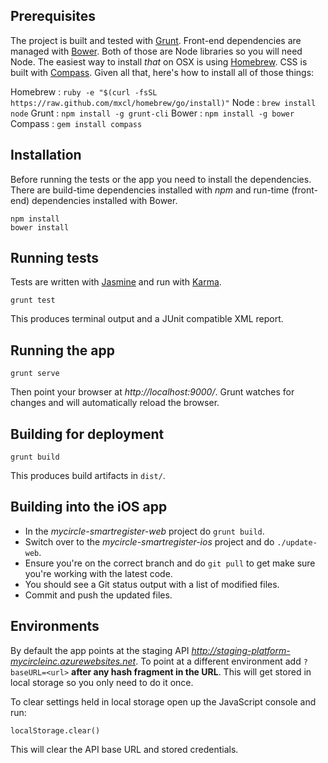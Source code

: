 ## Prerequisites

The project is built and tested with [Grunt][grunt]. Front-end dependencies are managed with [Bower][bower]. Both of those are Node libraries so you will need Node. The easiest way to install *that* on OSX is using [Homebrew][homebrew]. CSS is built with [Compass][compass]. Given all that, here's how to install all of those things:

Homebrew
: `ruby -e "$(curl -fsSL https://raw.github.com/mxcl/homebrew/go/install)"`
Node
: `brew install node`
Grunt
: `npm install -g grunt-cli`
Bower
: `npm install -g bower`
Compass
: `gem install compass`

## Installation

Before running the tests or the app you need to install the dependencies. There are build-time dependencies installed with *npm* and run-time (front-end) dependencies installed with Bower.

	npm install
	bower install

## Running tests

Tests are written with [Jasmine][jasmine] and run with [Karma][karma].

	grunt test

This produces terminal output and a JUnit compatible XML report.

## Running the app

	grunt serve

Then point your browser at *http://localhost:9000/*. Grunt watches for changes and will automatically reload the browser.

## Building for deployment

	grunt build

This produces build artifacts in `dist/`.

## Building into the iOS app

* In the *mycircle-smartregister-web* project do `grunt build`.
* Switch over to the *mycircle-smartregister-ios* project and do `./update-web`.
* Ensure you're on the correct branch and do `git pull` to get make sure you're working with the latest code.
* You should see a Git status output with a list of modified files.
* Commit and push the updated files.

## Environments

By default the app points at the staging API *http://staging-platform-mycircleinc.azurewebsites.net*. To point at a different environment add `?baseURL=<url>` **after any hash fragment in the URL**. This will get stored in local storage so you only need to do it once.

To clear settings held in local storage open up the JavaScript console and run:

	localStorage.clear()

This will clear the API base URL and stored credentials.

[grunt]:http://gruntjs.com
[bower]:http://bower.io
[homebrew]:http://brew.sh
[jasmine]:https://jasmine.github.io/
[karma]:http://karma-runner.github.io/0.10/index.html
[compass]:http://compass-style.org/
